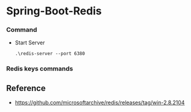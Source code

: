 # Spring-Boot-Redis

### Command 

- Start Server

      .\redis-server --port 6380
      
### Redis keys commands

## Reference

- https://github.com/microsoftarchive/redis/releases/tag/win-2.8.2104
